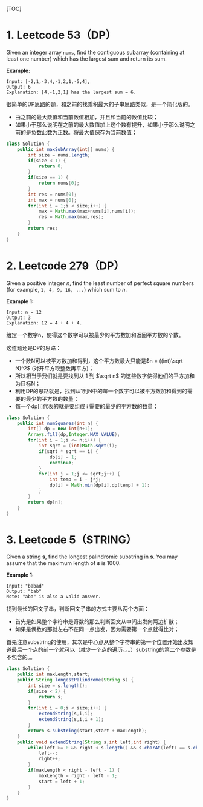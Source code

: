 [TOC]

# 1. Leetcode 53（DP）

Given an integer array `nums`, find the contiguous subarray (containing at least one number) which has the largest sum and return its sum.

**Example:**

```
Input: [-2,1,-3,4,-1,2,1,-5,4],
Output: 6
Explanation: [4,-1,2,1] has the largest sum = 6.
```

很简单的DP思路的题，和之前的找乘积最大的子串思路类似，是一个简化版的。

- 由之前的最大数值和当前数值相加，并且和当前的数值比较；
- 如果小于那么说明在之前的最大数值加上这个数有提升，如果小于那么说明之前的是负数此数为正数。将最大值保存为当前数值；

```java
class Solution {
    public int maxSubArray(int[] nums) {
        int size = nums.length;
        if(size < 1) {
            return 0;
        }
        if(size == 1) {
            return nums[0];
        }
        int res = nums[0];
        int max = nums[0];
        for(int i = 1;i < size;i++) {
            max = Math.max(max+nums[i],nums[i]);
            res = Math.max(max,res);
        }
        return res;  
    }
}
```

# 2. Leetcode 279（DP）

Given a positive integer *n*, find the least number of perfect square numbers (for example, `1, 4, 9, 16, ...`) which sum to *n*.

**Example 1:**

```
Input: n = 12
Output: 3 
Explanation: 12 = 4 + 4 + 4.
```

给定一个数字n，使得这个数字可以被最少的平方数加和返回平方数的个数。

这道题还是DP的思路：

- 一个数N可以被平方数加和得到，这个平方数最大只能是$n = ((int)\sqrt N)^2$ (对开平方取整数再平方)；
- 所以相当于我们就是要找到从 1 到 $\sqrt n$ 的这些数字使得他们的平方加和为目标N；
- 利用DP的思路就是，找到从1到N中的每一个数字可以被平方数加和得到的需要的最少的平方数的数量；
- 每一个dp[i]代表的就是要组成 i 需要的最少的平方数的数量；

```java
class Solution {
    public int numSquares(int n) {
        int[] dp = new int[n+1];
        Arrays.fill(dp,Integer.MAX_VALUE);
        for(int i = 1;i <= n;i++) {
            int sqrt = (int)Math.sqrt(i);
            if(sqrt * sqrt == i) {
                dp[i] = 1;
                continue;
            }
            for(int j = 1;j <= sqrt;j++) {
                int temp = i - j*j;
                dp[i] = Math.min(dp[i],dp[temp] + 1);
            }
        }
        return dp[n]; 
    }
}
```

# 3. Leetcode 5（STRING）

Given a string **s**, find the longest palindromic substring in **s**. You may assume that the maximum length of **s** is 1000.

**Example 1:**

```
Input: "babad"
Output: "bab"
Note: "aba" is also a valid answer.
```

找到最长的回文子串，判断回文子串的方式主要从两个方面：

- 首先是如果整个字符串是奇数的那么判断回文从中间出发向两边扩散；
- 如果是偶数的那就左右不在同一点出发，因为需要第一个点就得比对；

首先注意substring的使用，其次是中心点从整个字符串的第一个位置开始出发知道最后一个点的前一个就可以（减少一个点的遍历。。。）substring的第二个参数是不包含的。。

```java
class Solution {
    public int maxLength,start;
    public String longestPalindrome(String s) {
        int size = s.length();
        if(size < 2) {
            return s;
        }
        for(int i = 0;i < size;i++) {
            extendString(s,i,i);
            extendString(s,i,i + 1);
        }
        return s.substring(start,start + maxLength);          
    }
    public void extendString(String s,int left,int right) {
        while(left >= 0 && right < s.length() && s.charAt(left) == s.charAt(right)) {
            left--;
            right++;
        }
        if(maxLength < right - left - 1) {
            maxLength = right - left - 1;
            start = left + 1;
        }
    }
}
```

